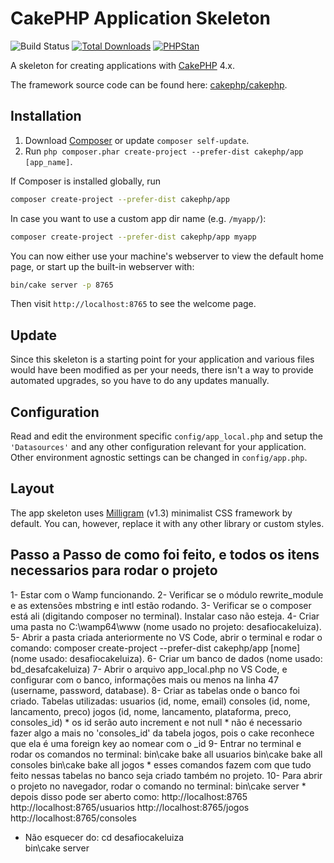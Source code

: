 # CakePHP Application Skeleton

![Build Status](https://github.com/cakephp/app/actions/workflows/ci.yml/badge.svg?branch=master)
[![Total Downloads](https://img.shields.io/packagist/dt/cakephp/app.svg?style=flat-square)](https://packagist.org/packages/cakephp/app)
[![PHPStan](https://img.shields.io/badge/PHPStan-level%207-brightgreen.svg?style=flat-square)](https://github.com/phpstan/phpstan)

A skeleton for creating applications with [CakePHP](https://cakephp.org) 4.x.

The framework source code can be found here: [cakephp/cakephp](https://github.com/cakephp/cakephp).

## Installation

1. Download [Composer](https://getcomposer.org/doc/00-intro.md) or update `composer self-update`.
2. Run `php composer.phar create-project --prefer-dist cakephp/app [app_name]`.

If Composer is installed globally, run

```bash
composer create-project --prefer-dist cakephp/app
```

In case you want to use a custom app dir name (e.g. `/myapp/`):

```bash
composer create-project --prefer-dist cakephp/app myapp
```

You can now either use your machine's webserver to view the default home page, or start
up the built-in webserver with:

```bash
bin/cake server -p 8765
```

Then visit `http://localhost:8765` to see the welcome page.

## Update

Since this skeleton is a starting point for your application and various files
would have been modified as per your needs, there isn't a way to provide
automated upgrades, so you have to do any updates manually.

## Configuration

Read and edit the environment specific `config/app_local.php` and setup the 
`'Datasources'` and any other configuration relevant for your application.
Other environment agnostic settings can be changed in `config/app.php`.

## Layout

The app skeleton uses [Milligram](https://milligram.io/) (v1.3) minimalist CSS
framework by default. You can, however, replace it with any other library or
custom styles.

## Passo a Passo de como foi feito, e todos os itens necessarios para rodar o projeto

1- Estar com o Wamp funcionando.
2- Verificar se o módulo rewrite_module e as extensões mbstring e intl estão rodando. 
3- Verificar se o composer está ali (digitando composer no terminal). Instalar caso não esteja.
4- Criar uma pasta no C:\wamp64\www (nome usado no projeto: desafiocakeluiza).
5- Abrir a pasta criada anteriormente no VS Code, abrir o terminal e rodar o comando: composer create-project --prefer-dist cakephp/app [nome] (nome usado: desafiocakeluiza).
6- Criar um banco de dados (nome usado: bd_desafcakeluiza)
7- Abrir o arquivo app_local.php no VS Code, e configurar com o banco, informações mais ou menos na linha 47 (username, password, database).
8- Criar as tabelas onde o banco foi criado. Tabelas utilizadas:
                                                               usuarios (id, nome, email)
                                                               consoles (id, nome, lancamento, preco)
                                                               jogos (id, nome, lancamento, plataforma, preco, consoles_id) 
                                                               * os id serão auto increment e not null
                                                               * não é necessario fazer algo a mais no 'consoles_id' da tabela jogos, pois o cake reconhece que ela é uma foreign key ao nomear com o _id
9- Entrar no terminal e rodar os comandos no terminal: 
                                                   bin\cake bake all usuarios
                                                   bin\cake bake all consoles
                                                   bin\cake bake all jogos
                                                   * esses comandos fazem com que tudo feito nessas tabelas no banco seja criado também no projeto.
10- Para abrir o projeto no navegador, rodar o comando no terminal:
                                                                   bin\cake server
                                                                   * depois disso pode ser aberto como: http://localhost:8765
                                                                                                        http://localhost:8765/usuarios
                                                                                                        http://localhost:8765/jogos
                                                                                                        http://localhost:8765/consoles

- Não esquecer do:
                 cd desafiocakeluiza   
                 bin\cake server                                                                
                                          

